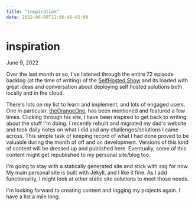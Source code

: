 ```yaml
---
title: "inspiration"
date: 2022-06-09T12:06:46-05:00
---
```


# inspiration
June 9, 2022

Over the last month or so, I've listened through the entire 72 episode backlog (at the time of writing) of the [SelfHosted Show](https://selfhosted.show/) and its loaded with great ideas and conversation about deploying self hosted solutions both locally and in the cloud. 

There's lots on my list to learn and implement, and lots of engaged users. One in particular, [theOrangeOne](https://theorangeone.net/), has been mentioned and featured a few times. Clicking through his site, I have been inspired to get back to writing about the stuff I'm doing. I recently rebuilt and migrated my dad's website and took daily notes on what I did and any challenges/solutions I came across. This simple task of keeping record of what I had done proved to be valuable during the month of off and on development. Versions of this kind of content will be dressed up and published here. Eventually, some of this content might get republished to my personal site/blog too.

I'm going to stay with a statically generated site and stick with ssg for now. My main personal site is built with Jekyll, and I like it fine. As I add functionality, I might look at other static site solutions to meet those needs. 

I'm looking forward to creating content and logging my projects again. I have a list a mile long. 